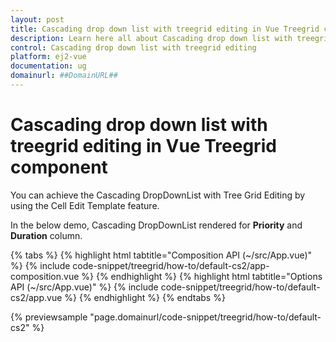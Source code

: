 ```yaml
---
layout: post
title: Cascading drop down list with treegrid editing in Vue Treegrid component | Syncfusion
description: Learn here all about Cascading drop down list with treegrid editing in Syncfusion Vue Treegrid component of Syncfusion Essential JS 2 and more.
control: Cascading drop down list with treegrid editing 
platform: ej2-vue
documentation: ug
domainurl: ##DomainURL##
---
```


# Cascading drop down list with treegrid editing in Vue Treegrid component

You can achieve the Cascading DropDownList with Tree Grid Editing by using the Cell Edit Template feature.

In the below demo, Cascading DropDownList rendered for **Priority** and **Duration** column.

{% tabs %}
{% highlight html tabtitle="Composition API (~/src/App.vue)" %}
{% include code-snippet/treegrid/how-to/default-cs2/app-composition.vue %}
{% endhighlight %}
{% highlight html tabtitle="Options API (~/src/App.vue)" %}
{% include code-snippet/treegrid/how-to/default-cs2/app.vue %}
{% endhighlight %}
{% endtabs %}
        
{% previewsample "page.domainurl/code-snippet/treegrid/how-to/default-cs2" %}